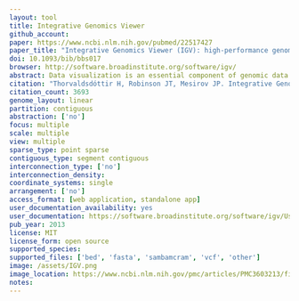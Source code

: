 ```yaml
---
layout: tool 
title: Integrative Genomics Viewer
github_account: 
paper: https://www.ncbi.nlm.nih.gov/pubmed/22517427
paper_title: "Integrative Genomics Viewer (IGV): high-performance genomics data visualization and exploration."
doi: 10.1093/bib/bbs017
browser: http://software.broadinstitute.org/software/igv/
abstract: Data visualization is an essential component of genomic data analysis. However, the size and diversity of the data sets produced by today's sequencing and array-based profiling methods present major challenges to visualization tools. The Integrative Genomics Viewer (IGV) is a high-performance viewer that efficiently handles large heterogeneous data sets, while providing a smooth and intuitive user experience at all levels of genome resolution. A key characteristic of IGV is its focus on the integrative nature of genomic studies, with support for both array-based and next-generation sequencing data, and the integration of clinical and phenotypic data. Although IGV is often used to view genomic data from public sources, its primary emphasis is to support researchers who wish to visualize and explore their own data sets or those from colleagues. To that end, IGV supports flexible loading of local and remote data sets, and is optimized to provide high-performance data visualization and exploration on standard desktop systems. IGV is freely available for download from http://www.broadinstitute.org/igv, under a GNU LGPL open-source license.
citation: "Thorvaldsdóttir H, Robinson JT, Mesirov JP. Integrative Genomics Viewer (IGV): high-performance genomics data visualization and exploration. Brief Bioinform. 2013;14: 178–192."
citation_count: 3693
genome_layout: linear
partition: contiguous
abstraction: ['no']
focus: multiple
scale: multiple
view: multiple
sparse_type: point sparse
contiguous_type: segment contiguous
interconnection_type: ['no']
interconnection_density: 
coordinate_systems: single
arrangement: ['no']
access_format: [web application, standalone app]
user_documentation_availability: yes
user_documentation: https://software.broadinstitute.org/software/igv/UserGuide
pub_year: 2013
license: MIT
license_form: open source
supported_species: 
supported_files: ['bed', 'fasta', 'sambamcram', 'vcf', 'other']
image: /assets/IGV.png
image_location: https://www.ncbi.nlm.nih.gov/pmc/articles/PMC3603213/figure/bbs017-F7/
notes: 
---
```

